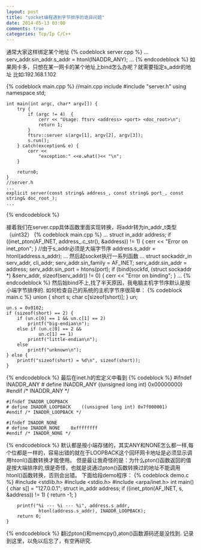 ```yaml
---
layout: post
title: "socket编程遇到字节排序的诡异问题"
date: 2014-05-13 03:00
comments: true
categories: Tcp/Ip C/C++
---
```

通常大家这样绑定某个地址
{% codeblock server.cpp %}
    ...
    serv_addr.sin_addr.s_addr = htonl(INADDR_ANY);
    ...
{% endcodeblock %}
如果网卡多，只想在某一网卡的某个地址上bind怎么办呢？就需要指定s_addr的地址
比如:192.168.1.102

{% codeblock main.cpp %}
    //main.cpp
    include <iostream>
    #include "server.h"
    using namespace std;

    int main(int argc, char* argv[]) {
        try {
            if (argc != 4)  {
                cerr << "Usage: ftsrv <address> <port> <doc_root>\n";
                return 1;
            }
            ftsrv::server s(argv[1], argv[2], argv[3]);
            s.run();
        } catch(exception& e) {
            cerr <<
                "exception:" <<e.what()<< "\n";
        }   

        return0;
    }
    //server.h
    ...
    explicit server(const string& address_, const string& port_, const string& doc_root_);
    ...
{% endcodeblock %}
<!--more-->
接着我们在server.cpp具体函数里面实现转换，将addr转为in_addr_t类型（uint32）
{% codeblock main.cpp %}
    ...
    struct in_addr address;
    if ((inet_pton(AF_INET, address_.c_str(), &address)) != 1) {
        cerr << "Error on inet_pton";
    }
    //由于s_addr必须是大端字节序
    address.s_addr = htonl(address.s_addr);
    ...
    然后起socket执行一系列函数
    ...
    struct sockaddr_in serv_addr, cli_addr;
    serv_addr.sin_family = AF_INET;
    serv_addr.sin_addr = address;
    serv_addr.sin_port = htons(port);
    if (bind(sockfd, (struct sockaddr *) &serv_addr, sizeof(serv_addr)) != 0) {
        cerr << "Error on binding";
    }
    ...
{% endcodeblock %}
然后始bind不上,找了半天原因，我电脑主机字节序默认是按小端字节排序的.
如何检查自己的系统的主机字节序很简单：
{% codeblock main.c %}
    union {
        short  s;
        char   c[sizeof(short)];
    } un;

    un.s = 0x0102;
    if (sizeof(short) == 2) {
        if (un.c[0] == 1 && un.c[1] == 2)
            printf("big-endian\n");
        else if (un.c[0] == 2 &&
                un.c[1] == 1)
            printf("little-endian\n");
        else
            printf("unknown\n");
    } else {
        printf("sizeof(short) = %d\n", sizeof(short));
    }
{% endcodeblock %}
最后在inet.h的宏定义中看到
{% codeblock %}
    #ifndef INADDR_ANY
    # define INADDR_ANY ((unsigned long int) 0x00000000)
    #endif /* INADDR_ANY */

    #ifndef INADDR_LOOPBACK
    # define INADDR_LOOPBACK    ((unsigned long int) 0x7f000001)
    #endif /* INADDR_LOOPBACK */

    #ifndef INADDR_NONE
    # define INADDR_NONE    0xffffffff
    #endif /* INADDR_NONE */
{% endcodeblock %}
默认都是按小端存储的，其实ANY和NONE怎么都一样,每个位都是一样的，容易出错的就在于LOOPBACK这个回环网卡地址是必须显示调用htonl()函数转换才能使用。
但是最让我奇怪的是：为什么pton()函数返回的值是按大端排序的,很是奇怪，也就是说通过pton()函数转换过的地址不能调用htonl()函数转换，否则会出错。
下面给段demo程序：
{% codeblock demo.c %}
    #include <stdlib.h>
    #include <stdio.h>
    #include <arpa/inet.h>
    int main() {
        char s[] = "127.0.0.1";
        struct in_addr address;
        if ((inet_pton(AF_INET, s, &address)) != 1) {
            return -1;
        }

        printf("%i --- %i --- %i", address.s_addr,
                htonl(address.s_addr), INADDR_LOOPBACK);
        return 0;
    }
{% endcodeblock %}
翻过pton()和memcpy(),aton()函数源码还是没找到.
记录到这里，以免以后忘了，有空再研究.
